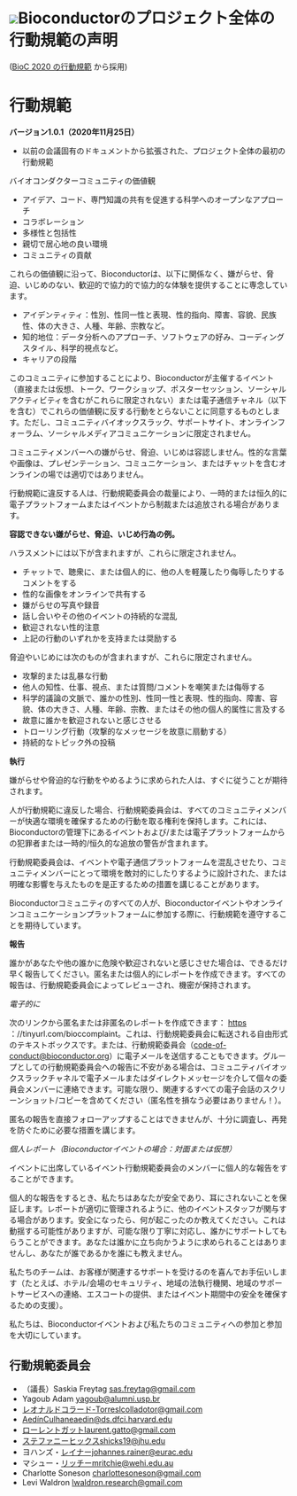 # ![](/images/icons/magnifier.gif)Bioconductorのプロジェクト全体の行動規範の声明

([BioC 2020 の行動規範] から採用)

# 行動規範

**バージョン1.0.1（2020年11月25日）**

- 以前の会議固有のドキュメントから拡張された、プロジェクト全体の最初の行動規範

バイオコンダクターコミュニティの価値観

- アイデア、コード、専門知識の共有を促進する科学へのオープンなアプローチ
- コラボレーション
- 多様性と包括性
- 親切で居心地の良い環境
- コミュニティの貢献

これらの価値観に沿って、Bioconductorは、以下に関係なく、嫌がらせ、脅迫、いじめのない、歓迎的で協力的で協力的な体験を提供することに専念しています。

- アイデンティティ：性別、性同一性と表現、性的指向、障害、容貌、民族性、体の大きさ、人種、年齢、宗教など。
- 知的地位：データ分析へのアプローチ、ソフトウェアの好み、コーディングスタイル、科学的視点など。
- キャリアの段階

このコミュニティに参加することにより、Bioconductorが主催するイベント（直接または仮想、トーク、ワークショップ、ポスターセッション、ソーシャルアクティビティを含むがこれらに限定されない）または電子通信チャネル（以下を含む）でこれらの価値観に反する行動をとらないことに同意するものとします。ただし、コミュニティバイオックスラック、サポートサイト、オンラインフォーラム、ソーシャルメディアコミュニケーションに限定されません。

コミュニティメンバーへの嫌がらせ、脅迫、いじめは容認しません。性的な言葉や画像は、プレゼンテーション、コミュニケーション、またはチャットを含むオンラインの場では適切ではありません。

行動規範に違反する人は、行動規範委員会の裁量により、一時的または恒久的に電子プラットフォームまたはイベントから制裁または追放される場合があります。

**容認できない嫌がらせ、脅迫、いじめ行為の例。**

ハラスメントには以下が含まれますが、これらに限定されません。

- チャットで、聴衆に、または個人的に、他の人を軽蔑したり侮辱したりするコメントをする
- 性的な画像をオンラインで共有する
- 嫌がらせの写真や録音
- 話し合いやその他のイベントの持続的な混乱
- 歓迎されない性的注意
- 上記の行動のいずれかを支持または奨励する

脅迫やいじめには次のものが含まれますが、これらに限定されません。

- 攻撃的または乱暴な行動
- 他人の知性、仕事、視点、または質問/コメントを嘲笑または侮辱する
- 科学的議論の文脈で、誰かの性別、性同一性と表現、性的指向、障害、容貌、体の大きさ、人種、年齢、宗教、またはその他の個人的属性に言及する
- 故意に誰かを歓迎されないと感じさせる
- トローリング行動（攻撃的なメッセージを故意に扇動する）
- 持続的なトピック外の投稿

**執行**

嫌がらせや脅迫的な行動をやめるように求められた人は、すぐに従うことが期待されます。

人が行動規範に違反した場合、行動規範委員会は、すべてのコミュニティメンバーが快適な環境を確保するための行動を取る権利を保持します。これには、Bioconductorの管理下にあるイベントおよび/または電子プラットフォームからの犯罪者または一時的/恒久的な追放の警告が含まれます。

行動規範委員会は、イベントや電子通信プラットフォームを混乱させたり、コミュニティメンバーにとって環境を敵対的にしたりするように設計された、または明確な影響を与えたものを是正するための措置を講じることがあります。

Bioconductorコミュニティのすべての人が、Bioconductorイベントやオンラインコミュニケーションプラットフォームに参加する際に、行動規範を遵守することを期待しています。

**報告**

誰かがあなたや他の誰かに危険や歓迎されないと感じさせた場合は、できるだけ早く報告してください。匿名または個人的にレポートを作成できます。すべての報告は、行動規範委員会によってレビューされ、機密が保持されます。

*電子的に*

次のリンクから匿名または非匿名のレポートを作成できます： [https] ：//tinyurl.com/bioccomplaint。これは、行動規範委員会に転送される自由形式のテキストボックスです。または、行動規範委員会（code-of-conduct@bioconductor.org）に電子メールを送信することもできます。グループとしての行動規範委員会への報告に不安がある場合は、コミュニティバイオックスラックチャネルで電子メールまたはダイレクトメッセージを介して個々の委員会メンバーに連絡できます。可能な限り、関連するすべての電子会話のスクリーンショット/コピーを含めてください（匿名性を損なう必要はありません！）。

匿名の報告を直接フォローアップすることはできませんが、十分に調査し、再発を防ぐために必要な措置を講じます。

*個人レポート（Bioconductorイベントの場合：対面または仮想）*

イベントに出席しているイベント行動規範委員会のメンバーに個人的な報告をすることができます。

個人的な報告をするとき、私たちはあなたが安全であり、耳にされないことを保証します。レポートが適切に管理されるように、他のイベントスタッフが関与する場合があります。安全になったら、何が起こったのか教えてください。これは動揺する可能性がありますが、可能な限り丁寧に対応し、誰かにサポートしてもらうことができます。あなたは誰かに立ち向かうように求められることはありませんし、あなたが誰であるかを誰にも教えません。

私たちのチームは、お客様が関連するサポートを受けるのを喜んでお手伝いします（たとえば、ホテル/会場のセキュリティ、地域の法執行機関、地域のサポートサービスへの連絡、エスコートの提供、またはイベント期間中の安全を確保するための支援）。

私たちは、Bioconductorイベントおよび私たちのコミュニティへの参加と参加を大切にしています。

## 行動規範委員会

- （議長）Saskia Freytag sas.freytag@gmail.com
- Yagoub Adam yagoub@alumni.usp.br
- レオナルドコラード-Torreslcolladotor@gmail.com
- AedínCulhaneaedin@ds.dfci.harvard.edu
- ローレントガットlaurent.gatto@gmail.com
- ステファニーヒックスshicks19@jhu.edu
- ヨハンズ・レイナーjohannes.rainer@eurac.edu
- マシュー・リッチーmritchie@wehi.edu.au
- Charlotte Soneson charlottesoneson@gmail.com
- Levi Waldron lwaldron.research@gmail.com


[BioC 2020 の行動規範]: https://bioc2020.bioconductor.org/code_of_conduct
[https]: https://tinyurl.com/bioccomplaint